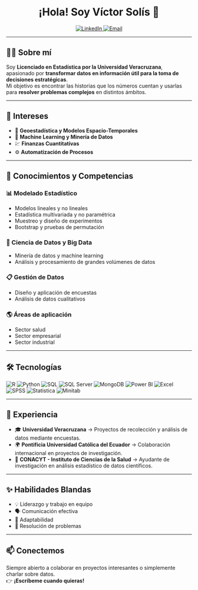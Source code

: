 <h1 align="center">¡Hola! Soy Víctor Solís 👋</h1>

<p align="center">
  <a href="https://www.linkedin.com/in/victor-eduardo-solís-pérez-206579253/" target="_blank">
    <img src="https://img.shields.io/badge/LinkedIn-0A66C2?style=for-the-badge&logo=linkedin&logoColor=white" alt="LinkedIn">
  </a>
  <a href="mailto:solisperezvictoreduardo@gmail.com">
    <img src="https://img.shields.io/badge/Email-D14836?style=for-the-badge&logo=gmail&logoColor=white" alt="Email">
  </a>
</p>

---

## 👨‍💻 Sobre mí
Soy **Licenciado en Estadística por la Universidad Veracruzana**, apasionado por **transformar datos en información útil para la toma de decisiones estratégicas**.  
Mi objetivo es encontrar las historias que los números cuentan y usarlas para **resolver problemas complejos** en distintos ámbitos.

---

## 🌱 Intereses
- 📍 **Geoestadística y Modelos Espacio-Temporales**  
- 🤖 **Machine Learning y Minería de Datos**  
- 💹 **Finanzas Cuantitativas**  
- ⚙️ **Automatización de Procesos**  

---

## 🧠 Conocimientos y Competencias

### 📊 Modelado Estadístico
- Modelos lineales y no lineales  
- Estadística multivariada y no paramétrica  
- Muestreo y diseño de experimentos  
- Bootstrap y pruebas de permutación  

### 🧮 Ciencia de Datos y Big Data
- Minería de datos y machine learning  
- Análisis y procesamiento de grandes volúmenes de datos  

### 📋 Gestión de Datos
- Diseño y aplicación de encuestas  
- Análisis de datos cualitativos  

### 🌎 Áreas de aplicación
- Sector salud  
- Sector empresarial  
- Sector industrial  

---

## 🛠️ Tecnologías

<p align="center">
  
![R](https://img.shields.io/badge/R-276DC3?style=for-the-badge&logo=r&logoColor=white)
![Python](https://img.shields.io/badge/Python-3776AB?style=for-the-badge&logo=python&logoColor=white)
![SQL](https://img.shields.io/badge/SQL-336791?style=for-the-badge&logo=postgresql&logoColor=white)
![SQL Server](https://img.shields.io/badge/SQL%20Server-CC2927?style=for-the-badge&logo=microsoftsqlserver&logoColor=white)
![MongoDB](https://img.shields.io/badge/MongoDB-4EA94B?style=for-the-badge&logo=mongodb&logoColor=white)
![Power BI](https://img.shields.io/badge/Power%20BI-F2C811?style=for-the-badge&logo=powerbi&logoColor=black)
![Excel](https://img.shields.io/badge/Excel-217346?style=for-the-badge&logo=microsoft-excel&logoColor=white)
![SPSS](https://img.shields.io/badge/SPSS-0066A1?style=for-the-badge&logo=ibm&logoColor=white)
![Statistica](https://img.shields.io/badge/Statistica-1E90FF?style=for-the-badge&logo=bar-chart&logoColor=white)
![Minitab](https://img.shields.io/badge/Minitab-00843D?style=for-the-badge&logo=analytics&logoColor=white)

</p>

---

## 🚀 Experiencia

- 🎓 **Universidad Veracruzana** → Proyectos de recolección y análisis de datos mediante encuestas.  
- 🌍 **Pontificia Universidad Católica del Ecuador** → Colaboración internacional en proyectos de investigación.  
- 🔬 **CONACYT - Instituto de Ciencias de la Salud** → Ayudante de investigación en análisis estadístico de datos científicos.  

---

## ✨ Habilidades Blandas
- 💡 Liderazgo y trabajo en equipo  
- 🗣️ Comunicación efectiva  
- 🔄 Adaptabilidad  
- 🧩 Resolución de problemas  

---

## 📫 Conectemos
Siempre abierto a colaborar en proyectos interesantes o simplemente charlar sobre datos.  
👉 **¡Escríbeme cuando quieras!**  
